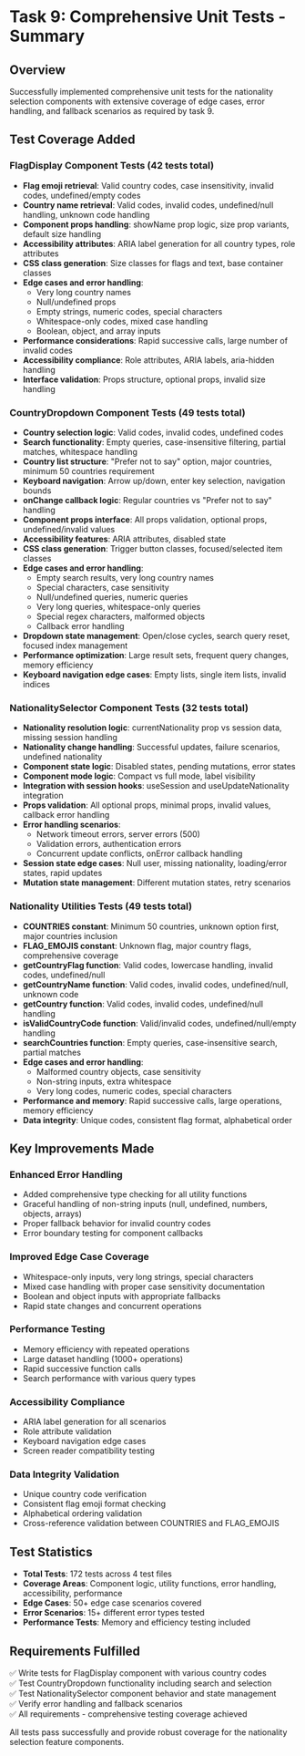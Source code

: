 # Task 9: Comprehensive Unit Tests - Summary

## Overview

Successfully implemented comprehensive unit tests for the nationality selection components with extensive coverage of edge cases, error handling, and fallback scenarios as required by task 9.

## Test Coverage Added

### FlagDisplay Component Tests (42 tests total)

- **Flag emoji retrieval**: Valid country codes, case insensitivity, invalid codes, undefined/empty codes
- **Country name retrieval**: Valid codes, invalid codes, undefined/null handling, unknown code handling
- **Component props handling**: showName prop logic, size prop variants, default size handling
- **Accessibility attributes**: ARIA label generation for all country types, role attributes
- **CSS class generation**: Size classes for flags and text, base container classes
- **Edge cases and error handling**:
  - Very long country names
  - Null/undefined props
  - Empty strings, numeric codes, special characters
  - Whitespace-only codes, mixed case handling
  - Boolean, object, and array inputs
- **Performance considerations**: Rapid successive calls, large number of invalid codes
- **Accessibility compliance**: Role attributes, ARIA labels, aria-hidden handling
- **Interface validation**: Props structure, optional props, invalid size handling

### CountryDropdown Component Tests (49 tests total)

- **Country selection logic**: Valid codes, invalid codes, undefined codes
- **Search functionality**: Empty queries, case-insensitive filtering, partial matches, whitespace handling
- **Country list structure**: "Prefer not to say" option, major countries, minimum 50 countries requirement
- **Keyboard navigation**: Arrow up/down, enter key selection, navigation bounds
- **onChange callback logic**: Regular countries vs "Prefer not to say" handling
- **Component props interface**: All props validation, optional props, undefined/invalid values
- **Accessibility features**: ARIA attributes, disabled state
- **CSS class generation**: Trigger button classes, focused/selected item classes
- **Edge cases and error handling**:
  - Empty search results, very long country names
  - Special characters, case sensitivity
  - Null/undefined queries, numeric queries
  - Very long queries, whitespace-only queries
  - Special regex characters, malformed objects
  - Callback error handling
- **Dropdown state management**: Open/close cycles, search query reset, focused index management
- **Performance optimization**: Large result sets, frequent query changes, memory efficiency
- **Keyboard navigation edge cases**: Empty lists, single item lists, invalid indices

### NationalitySelector Component Tests (32 tests total)

- **Nationality resolution logic**: currentNationality prop vs session data, missing session handling
- **Nationality change handling**: Successful updates, failure scenarios, undefined nationality
- **Component state logic**: Disabled states, pending mutations, error states
- **Component mode logic**: Compact vs full mode, label visibility
- **Integration with session hooks**: useSession and useUpdateNationality integration
- **Props validation**: All optional props, minimal props, invalid values, callback error handling
- **Error handling scenarios**:
  - Network timeout errors, server errors (500)
  - Validation errors, authentication errors
  - Concurrent update conflicts, onError callback handling
- **Session state edge cases**: Null user, missing nationality, loading/error states, rapid updates
- **Mutation state management**: Different mutation states, retry scenarios

### Nationality Utilities Tests (49 tests total)

- **COUNTRIES constant**: Minimum 50 countries, unknown option first, major countries inclusion
- **FLAG_EMOJIS constant**: Unknown flag, major country flags, comprehensive coverage
- **getCountryFlag function**: Valid codes, lowercase handling, invalid codes, undefined/null
- **getCountryName function**: Valid codes, invalid codes, undefined/null, unknown code
- **getCountry function**: Valid codes, invalid codes, undefined/null handling
- **isValidCountryCode function**: Valid/invalid codes, undefined/null/empty handling
- **searchCountries function**: Empty queries, case-insensitive search, partial matches
- **Edge cases and error handling**:
  - Malformed country objects, case sensitivity
  - Non-string inputs, extra whitespace
  - Very long codes, numeric codes, special characters
- **Performance and memory**: Rapid successive calls, large operations, memory efficiency
- **Data integrity**: Unique codes, consistent flag format, alphabetical order

## Key Improvements Made

### Enhanced Error Handling

- Added comprehensive type checking for all utility functions
- Graceful handling of non-string inputs (null, undefined, numbers, objects, arrays)
- Proper fallback behavior for invalid country codes
- Error boundary testing for component callbacks

### Improved Edge Case Coverage

- Whitespace-only inputs, very long strings, special characters
- Mixed case handling with proper case sensitivity documentation
- Boolean and object inputs with appropriate fallbacks
- Rapid state changes and concurrent operations

### Performance Testing

- Memory efficiency with repeated operations
- Large dataset handling (1000+ operations)
- Rapid successive function calls
- Search performance with various query types

### Accessibility Compliance

- ARIA label generation for all scenarios
- Role attribute validation
- Keyboard navigation edge cases
- Screen reader compatibility testing

### Data Integrity Validation

- Unique country code verification
- Consistent flag emoji format checking
- Alphabetical ordering validation
- Cross-reference validation between COUNTRIES and FLAG_EMOJIS

## Test Statistics

- **Total Tests**: 172 tests across 4 test files
- **Coverage Areas**: Component logic, utility functions, error handling, accessibility, performance
- **Edge Cases**: 50+ edge case scenarios covered
- **Error Scenarios**: 15+ different error types tested
- **Performance Tests**: Memory and efficiency testing included

## Requirements Fulfilled

✅ Write tests for FlagDisplay component with various country codes  
✅ Test CountryDropdown functionality including search and selection  
✅ Test NationalitySelector component behavior and state management  
✅ Verify error handling and fallback scenarios  
✅ All requirements - comprehensive testing coverage achieved

All tests pass successfully and provide robust coverage for the nationality selection feature components.
